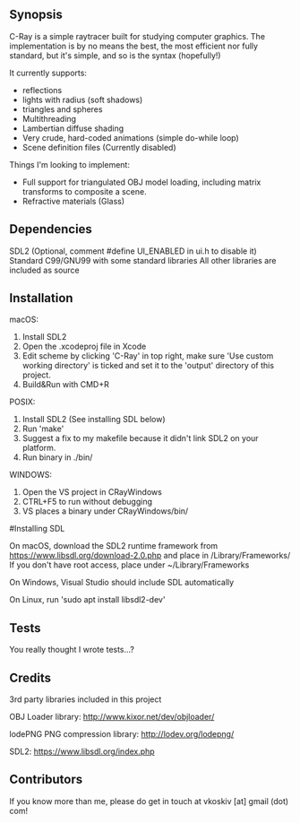## Synopsis

C-Ray is a simple raytracer built for studying computer graphics. The implementation is by no means the best, the most efficient nor fully standard, but it's simple, and so is the syntax (hopefully!)

It currently supports:
- reflections
- lights with radius (soft shadows)
- triangles and spheres
- Multithreading
- Lambertian diffuse shading
- Very crude, hard-coded animations (simple do-while loop)
- Scene definition files (Currently disabled)

Things I'm looking to implement:
- Full support for triangulated OBJ model loading, including matrix transforms to composite a scene.
- Refractive materials (Glass)

## Dependencies

SDL2 (Optional, comment #define UI_ENABLED in ui.h to disable it)
Standard C99/GNU99 with some standard libraries
All other libraries are included as source

## Installation

macOS:
1. Install SDL2
2. Open the .xcodeproj file in Xcode
3. Edit scheme by clicking 'C-Ray' in top right, make sure 'Use custom working directory' is ticked and set it to the 'output' directory of this project.
4. Build&Run with CMD+R

POSIX:
1. Install SDL2 (See installing SDL below)
2. Run 'make'
3. Suggest a fix to my makefile because it didn't link SDL2 on your platform.
4. Run binary in ./bin/

WINDOWS:
1. Open the VS project in CRayWindows
2. CTRL+F5 to run without debugging
3. VS places a binary under CRayWindows/bin/

#Installing SDL

On macOS, download the SDL2 runtime framework from https://www.libsdl.org/download-2.0.php and place in /Library/Frameworks/
If you don't have root access, place under ~/Library/Frameworks

On Windows, Visual Studio should include SDL automatically

On Linux, run 'sudo apt install libsdl2-dev'

## Tests

You really thought I wrote tests...?

## Credits

3rd party libraries included in this project

OBJ Loader library: http://www.kixor.net/dev/objloader/

lodePNG PNG compression library: http://lodev.org/lodepng/

SDL2: https://www.libsdl.org/index.php

## Contributors

If you know more than me, please do get in touch at vkoskiv [at] gmail (dot) com!

